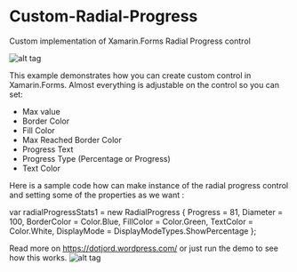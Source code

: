 # Custom-Radial-Progress
Custom implementation of Xamarin.Forms Radial Progress control

![alt tag](https://dotjord.files.wordpress.com/2016/01/radialprogressdemo2.png?w=720)

This example demonstrates how you can create custom control in Xamarin.Forms. Almost everything is adjustable on the control so you can set:

- Max value
- Border Color
- Fill Color
- Max Reached Border Color
- Progress Text
- Progress Type (Percentage or Progress)
- Text Color

Here is a sample code how can make instance of the radial progress control and setting some of the properties as we want :

var radialProgressStats1 = new RadialProgress
{
Progress = 81,
Diameter = 100,
BorderColor = Color.Blue,
FillColor = Color.Green,
TextColor = Color.White,
DisplayMode = DisplayModeTypes.ShowPercentage
}; 

Read more on https://dotjord.wordpress.com/ or just run the demo to see how this works.
![alt tag](https://dotjord.files.wordpress.com/2016/01/radialprogresscolor.png?w=720)
